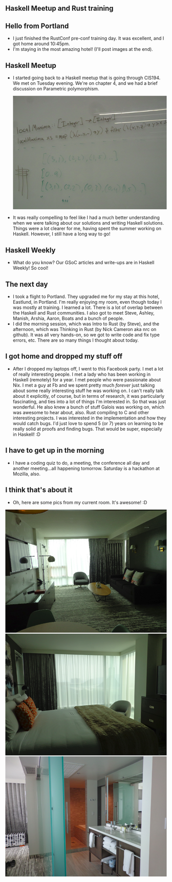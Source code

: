 ## Haskell Meetup and Rust training

## Hello from Portland
- I just finished the RustConf pre-conf training day. It was excellent, and I got home around 10:45pm.
- I'm staying in the most amazing hotel! (I'll post images at the end).

## Haskell Meetup
- I started going back to a Haskell meetup that is going through CIS194. We met on Tuesday evening.
  We're on chapter 4, and we had a brief discussion on Parametric polymorphism. 

  <img src="/images/rustconftrain18/hasky1.png" width="500">
  
- It was really compelling to feel like I had a much better understanding when we were talking about
  our solutions and writing Haskell solutions. Things were a lot clearer for me, having spent the summer
  working on Haskell. However, I still have a long way to go!
  
## Haskell Weekly
- What do you know? Our GSoC articles and write-ups are in Haskell Weekly! So cool!
  
## The next day
- I took a flight to Portland. They upgraded me for my stay at this hotel, Eastlund, in Portland.
  I'm really enjoying my room, even though today I was mostly at training. I learned a lot. There
  is a lot of overlap between the Haskell and Rust communities. I also got to meet Steve, Ashley,
  Manish, Arshia, Aaron, Boats and a bunch of people. 
- I did the morning session, which was Intro to Rust (by Steve), and the afternoon, 
  which was Thinking in Rust (by Nick Cameron aka nrc on github).
  It was all very hands-on, so we got to write code and fix type errors, etc. There are so many things
  I thought about today. 
  
## I got home and dropped my stuff off
- After I dropped my laptops off, I went to this Facebook party. I met a lot of really interesting people.
  I met a lady who has been working in Haskell (remotely) for a year. I met people who were passionate about
  Nix. I met a guy at Fb and we spent pretty much *forever* just talking about
  some really interesting stuff he was working on. I can't really talk about it explicitly, of course, but
  in terms of research, it was particularly fascinating, and ties into a lot of things I'm interested in.
  So that was just wonderful. He also knew a bunch of stuff Galois was working on, which was awesome to hear about,
  also. Rust compiling to C and other interesting projects. I was interested in the implementation and how they
  would catch bugs. I'd just love to spend 5 (or 7) years on learning to be really solid at proofs and finding bugs.
  That would be super, especially in Haskell! :D
  
## I have to get up in the morning
 - I have a coding quiz to do, a meeting, the conference all day and another meeting...all happening tomorrow.
   Saturday is a hackathon at Mozilla, also. 
   
## I think that's about it
 - Oh, here are some pics from my current room. It's awesome! :D
 
 <img src="/images/rustconftrain18/1.png" width="600">
 
 <img src="/images/rustconftrain18/3.png" width="600">
 
 <img src="/images/rustconftrain18/4.png" width="600">
 
